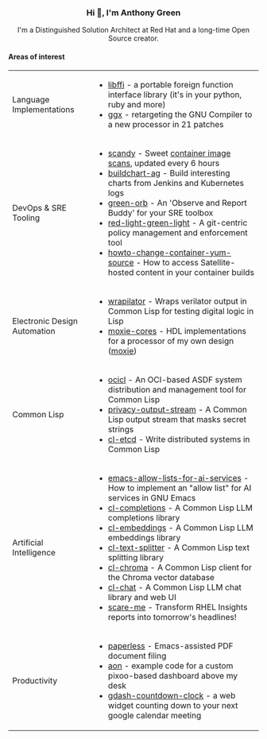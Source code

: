 <div align="center">
    <h3>Hi 👋, I'm Anthony Green</h3>
    I'm a Distinguished Solution Architect at Red Hat and a long-time Open Source creator.
    <h4 align="left">Areas of interest</h4>
    <table align="center">
        <tr>
            <td>Language Implementations</td>
            <td><ul>
                    <li><a href="https://github.com/libffi/libffi">libffi</a> - a portable foreign function interface library (it's in your python, ruby and more)</li>
                    <li><a href="https://github.com/atgreen/ggx">ggx</a> - retargeting the GNU Compiler to a new processor in 21 patches</li>
            </ul></td>
        </tr>
        <tr>
            <td>DevOps & SRE Tooling</td>
            <td><ul>
                    <li><a href="https://github.com/atgreen/scandy">scandy</a> - Sweet <a href="https://atgreen.github.io/scandy">container image scans</a>, updated every 6 hours</li>
                    <li><a href="https://github.com/atgreen/buildchart-ag">buildchart-ag</a> - Build interesting charts from Jenkins and Kubernetes logs</li>
                    <li><a href="https://github.com/atgreen/green-orb">green-orb</a> - An 'Observe and Report Buddy' for your SRE toolbox</li>
                    <li><a href="https://github.com/atgreen/red-light-green-light">red-light-green-light</a> - A git-centric policy management and enforcement tool</li>
                    <li><a href="https://github.com/atgreen/howto-change-container-yum-source">howto-change-container-yum-source</a> - How to access Satellite-hosted content in your container builds</li> 
            </ul></td>
        </tr>
        <tr>
            <td>Electronic Design Automation</td>
            <td><ul>
                    <li><a href="https://github.com/atgreen/wrapilator">wrapilator</a> - Wraps verilator output in Common Lisp for testing digital logic in Lisp</li>
                    <li><a href="https://github.com/atgreen/moxie-cores">moxie-cores</a> - HDL implementations for a processor of my own design (<a href="http://moxielogic.org/blog/pages/architecture.html">moxie</a>)</li>
            </ul></td>
        </tr>       
        <tr>
            <td>Common Lisp</td>
            <td><ul>
                    <li><a href="https://github.com/ocicl/ocicl">ocicl</a> - An OCI-based ASDF system distribution and management tool for Common Lisp</li>
                    <li><a href="https://github.com/atgreen/privacy-output-stream">privacy-output-stream</a> - A Common Lisp output stream that masks secret strings</li>
                    <li><a href="https://github.com/atgreen/cl-etcd">cl-etcd</a> - Write distributed systems in Common Lisp</li>
            </ul></td>
        </tr>  
        <tr>
            <td>Artificial Intelligence</td>
            <td><ul>
                    <li><a href="https://github.com/atgreen/emacs-allow-lists-for-ai-services">emacs-allow-lists-for-ai-services</a> - How to implement an "allow list" for AI services in GNU Emacs</li>
                    <li><a href="https://github.com/atgreen/cl-completions">cl-completions</a> - A Common Lisp LLM completions library</li>
                    <li><a href="https://github.com/atgreen/cl-embeddings">cl-embeddings</a> - A Common Lisp LLM embeddings library</li>             
                    <li><a href="https://github.com/atgreen/cl-text-splitter">cl-text-splitter</a> - A Common Lisp text splitting library</li>
                    <li><a href="https://github.com/atgreen/cl-chroma">cl-chroma</a> - A Common Lisp client for the Chroma vector database</li>
                    <li><a href="https://github.com/atgreen/cl-chat">cl-chat</a> - A Common Lisp LLM chat library and web UI</li>
                    <li><a href="https://github.com/atgreen/scare-me">scare-me</a> - Transform RHEL Insights reports into tomorrow's headlines!</li>
            </ul></td>
        </tr>  
        <tr>
            <td>Productivity</td>
            <td><ul>
                    <li><a href="https://github.com/atgreen/paperless">paperless</a> - Emacs-assisted PDF document filing</li>
                    <li><a href="https://github.com/atgreen/aon">aon</a> - example code for a custom pixoo-based dashboard above my desk</li>
                    <li><a href="https://github.com/atgreen/gdash-countdown-clock">gdash-countdown-clock</a> - a web widget counting down to your next google calendar meeting</li>
            </ul></td>
        </tr>   
    </table>
</div>
